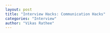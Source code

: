 ```yaml
---
layout: post
title: "Interview Hacks: Communication Hacks"
categories: "Interview"
author: "Vikas Rathee"
---
```



